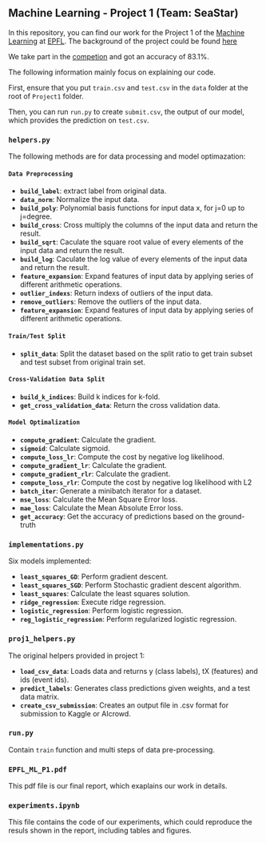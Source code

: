 ## Machine Learning - Project 1 (Team: SeaStar)

In this repository, you can find our work for the Project 1 of the [Machine Learning](https://github.com/epfml/ML_course) at [EPFL](http://epfl.ch). The background of the project could be found [here](https://higgsml.lal.in2p3.fr/files/2014/04/documentation_v1.8.pdf.)

We take part in the [competion](https://www.aicrowd.com/challenges/epfl-machine-learning-higgs/leaderboards) and got an accuracy of 83.1%.

The following information mainly focus on explaining our code.

First, ensure that you put `train.csv` and `test.csv` in the `data` folder at the root of `Project1` folder.

Then, you can run `run.py` to create `submit.csv`, the output of our model, which provides the prediction on `test.csv`.

### `helpers.py`
The following methods are for data processing and model optimazation:
#### `Data Preprocessing`
- **`build_label`**: extract label from original data.
- **`data_norm`**: Normalize the input data.
- **`build_poly`**: Polynomial basis functions for input data x, for j=0 up to j=degree.
- **`build_cross`**: Cross multiply the columns of the input data and return the result.
- **`build_sqrt`**: Caculate the square root value of every elements of the input data and return the result.
- **`build_log`**: Caculate the log value of every elements of the input data and return the result.
- **`feature_expansion`**: Expand features of input data by applying series of different arithmetic operations. 
- **`outlier_indexs`**: Return indexs of outliers of the input data.
- **`remove_outliers`**: Remove the outliers of the input data.
- **`feature_expansion`**: Expand features of input data by applying series of different arithmetic operations. 
#### `Train/Test Split`
- **`split_data`**: Split the dataset based on the split ratio to get train subset and test subset from original train set.
#### `Cross-Validation Data Split`
- **`build_k_indices`**: Build k indices for k-fold.
- **`get_cross_validation_data`**: Return the cross validation data.
#### `Model Optimalization`
- **`compute_gradient`**: Calculate the gradient.
- **`sigmoid`**: Calculate sigmoid.
- **`compute_loss_lr`**: Compute the cost by negative log likelihood.
- **`compute_gradient_lr`**: Calculate the gradient.
- **`compute_gradient_rlr`**: Calculate the gradient.
- **`compute_loss_rlr`**: Compute the cost by negative log likelihood with L2
- **`batch_iter`**: Generate a minibatch iterator for a dataset.
- **`mse_loss`**: Calculate the Mean Square Error loss.
- **`mae_loss`**: Calculate the Mean Absolute Error loss.
- **`get_accuracy`**: Get the accuracy of predictions based on the ground-truth

### `implementations.py`
Six models implemented:
- **`least_squares_GD`**: Perform gradient descent.
- **`least_squares_SGD`**: Perform Stochastic gradient descent algorithm.
- **`least_squares`**: Calculate the least squares solution.
- **`ridge_regression`**: Execute ridge regression.
- **`logistic_regression`**: Perform logistic regression.
- **`reg_logistic_regression`**: Perform regularized logistic regression.

### `proj1_helpers.py`
The original helpers provided in project 1:
- **`load_csv_data`**: Loads data and returns y (class labels), tX (features) and ids (event ids).
- **`predict_labels`**: Generates class predictions given weights, and a test data matrix.
- **`create_csv_submission`**: Creates an output file in .csv format for submission to Kaggle or AIcrowd.

### `run.py`
Contain `train` function and multi steps of data pre-processing.

### `EPFL_ML_P1.pdf`
This pdf file is our final report, which exaplains our work in details.

### `experiments.ipynb`
This file contains the code of our experiments, which could reproduce the resuls shown in the report, including tables and figures. 

